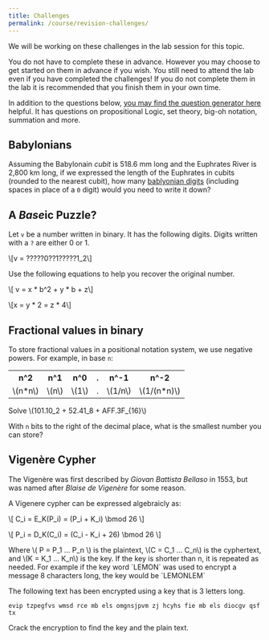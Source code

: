 ```yaml
---
title: Challenges
permalink: /course/revision-challenges/
---
```


<script src="https://polyfill.io/v3/polyfill.min.js?features=es6"></script>
<script id="MathJax-script" src="https://cdn.jsdelivr.net/npm/mathjax@3/es5/tex-mml-chtml.js"></script>

We will be working on these challenges in the lab session for this topic.

You do not have to complete these in advance. However you may choose to get started on them in advance if you wish. You still need to attend the lab even if you have completed the challenges! If you do not complete them in the lab it is recommended that you finish them in your own time.

In addition to the questions below, [you may find the question generator here](../qgen) helpful. It has questions on propositional Logic, set theory, big-oh notation, summation and more.

## Babylonians

Assuming the Babylonain _cubit_ is 518.6 mm long and the Euphrates River is 2,800 km long, if we expressed the length of the Euphrates in cubits (rounded to the nearest cubit), how many [bablyonian digits](https://en.wikipedia.org/wiki/Babylonian_cuneiform_numerals) (including spaces in place of a `0` digit) would you need to write it down?

## A <i>Base</i>ic Puzzle?

Let `v` be a number written in binary. It has the following digits. Digits written with a `?` are either 0 or 1.

<p>\[v = ?????0??1?????1_2\]</p>

Use the following equations to help you recover the original number.

<p>\[ v = x * b^2 + y * b + z\]</p>
<p>\[x = y * 2 = z * 4\]</p>

## Fractional values in binary

To store fractional values in a positional notation system, we use negative powers. For example, in base `n`:

<table>
    <tr><th> n^2 </th><th> n^1 </th><th> n^0</th><th>. </th><th> n^-1 </th><th> n^-2 </th></tr>
    <tr><td>\(n*n\) </td><td> \(n\) </td><td> \(1\)  </td><td> . </td><td> \(1/n\) </td><td> \(1/(n*n)\)</td></tr>
</table>

<p>Solve \(101.10_2 + 52.41_8 + AFF.3F_{16}\)</p>

With `n` bits to the right of the decimal place, what is the smallest number you can store?

## Vigenère Cypher

The Vigenère was first described by _Giovan Battista Bellaso_ in 1553, but was named after _Blaise de Vigenère_ for some reason.

A Vigenere cypher can be expressed algebraicly as:

<p>\[ C_i = E_K(P_i) = (P_i + K_i) \bmod 26 \]</p>

<p>\[ P_i = D_K(C_i) = (C_i - K_i + 26) \bmod 26 \]</p>

<p>Where \( P = P_1 ... P_n \) is the plaintext, \(C = C_1 ... C_n\) is the cyphertext, and \(K = K_1 ... K_n\) is the key. If the key is shorter than n, it is repeated as needed. For example if the key word `LEMON` was used to encrypt a message 8 characters long, the key would be `LEMONLEM`</p>

The following text has been encrypted using a key that is 3 letters long.

    evip tzpegfvs wmsd rce mb els omgnsjpvm zj hcyhs fie mb els diocgv qsf tx

Crack the encryption to find the key and the plain text.
